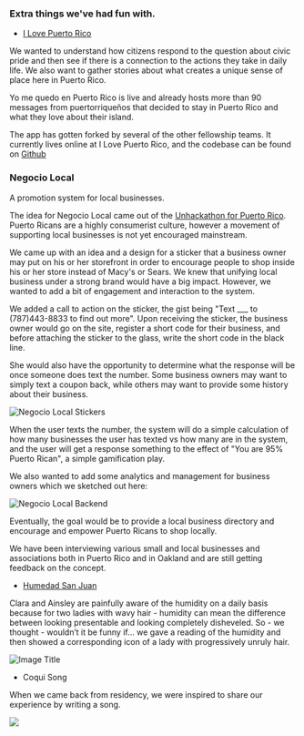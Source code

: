 ### Extra things we've had fun with.


* [I Love Puerto Rico](http://www.ilovepuertorico.org/)

We wanted to understand how citizens respond to the question about civic pride and then see if there is a connection to the actions they take in daily life. We also want to gather stories about what creates a unique sense of place here in Puerto Rico.

Yo me quedo en Puerto Rico is live and already hosts more than 90 messages from puertorriqueños that decided to stay in Puerto Rico and what they love about their island.

The app has gotten forked by several of the other fellowship teams. It currently lives online at I Love Puerto Rico, and the codebase can be found on [Github](https://github.com/CoquiCoders/ilovepr)

### **Negocio Local**

A promotion system for local businesses.

The idea for Negocio Local came out of the [Unhackathon for Puerto Rico](http://coquicoders.org/unhackathon-for-puerto-rico-san-francisco-side). Puerto Ricans are a highly consumerist culture, however a movement of supporting local businesses is not yet encouraged mainstream.

We came up with an idea and a design for a sticker that a business owner may put on his or her storefront in order to encourage people to shop inside his or her store instead of Macy's or Sears. We knew that unifying local business under a strong brand would have a big impact. However, we wanted to add a bit of engagement and interaction to the system.

We added a call to action on the sticker, the gist being "Text ___ to (787)443-8833 to find out more". Upon receiving the sticker, the business owner would go on the site, register a short code for their business, and before attaching the sticker to the glass, write the short code in the black line.

She would also have the opportunity to determine what the response will be once someone does text the number. Some business owners may want to simply text a coupon back, while others may want
to provide some history about their business.

![Negocio Local Stickers](https://dl.dropboxusercontent.com/u/1009233/Negocio%20Local/2014-04-26%2019.14.59.jpg)

When the user texts the number, the system will do a simple calculation of how many businesses the user has texted vs how many are in the system, and the user will get a response something to the effect of "You are 95% Puerto Rican", a simple gamification play.

We also wanted to add some analytics and management for business owners which we sketched out here:

![Negocio Local Backend](https://dl.dropboxusercontent.com/u/1009233/Negocio%20Local/2014-04-26%2019.15.10.jpg)

Eventually, the goal would be to provide a local business directory and encourage and empower Puerto Ricans to shop locally.

We have been interviewing various small and local businesses and associations both in Puerto Rico and in Oakland and are still getting feedback on the concept.



* [Humedad San Juan](http://humedadsanjuan.com)

Clara and Ainsley are painfully aware of the humidity on a daily basis because for two ladies with wavy hair - humidity can mean the difference between looking presentable and looking completely disheveled. So - we thought - wouldn’t it be funny if… we gave a reading of the humidity and then showed a corresponding icon of a lady with progressively unruly hair.

![Image Title](http://cl.ly/WIu6/humedad-sanjuan.jpg)


* Coqui Song

When we came back from residency, we were inspired to share our experience by writing a song.


<a href="https:vimeo.com/97990247" target="_blank"><img src="http://i.vimeocdn.com/video/478559592_640.jpg"/></a>
